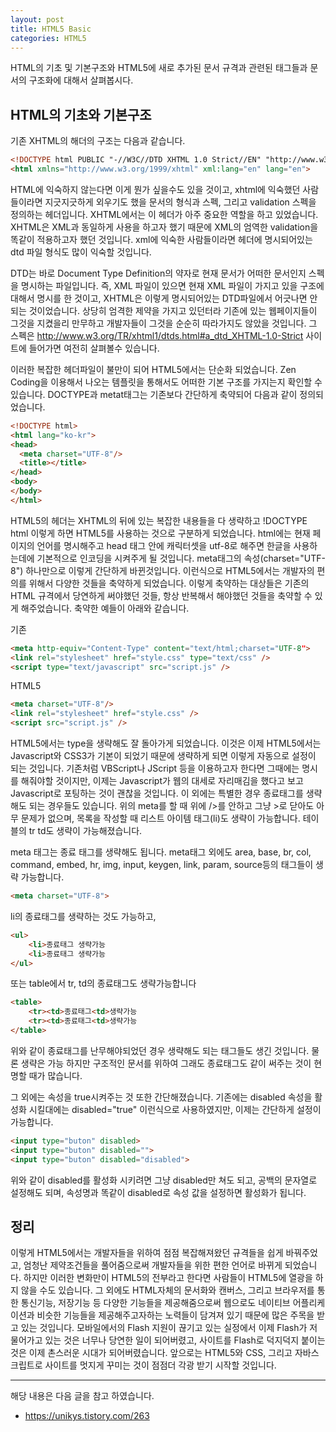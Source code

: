 ```yaml
---
layout: post
title: HTML5 Basic
categories: HTML5
---
```


HTML의 기초 및 기본구조와 HTML5에 새로 추가된 문서 규격과 관련된 태그들과 문서의 구조화에 대해서 살펴봅시다.

## HTML의 기초와 기본구조
기존 XHTML의 해더의 구조는 다음과 같습니다.

```html
<!DOCTYPE html PUBLIC "-//W3C//DTD XHTML 1.0 Strict//EN" "http://www.w3.org/TR/xhtml1/DTD/xhtml1-strict.dtd">
<html xmlns="http://www.w3.org/1999/xhtml" xml:lang="en" lang="en">
```

HTML에 익숙하지 않는다면 이게 뭔가 싶을수도 있을 것이고, xhtml에 익숙했던 사람들이라면 지긋지긋하게 외우기도 했을 문서의 형식과 스펙, 그리고 validation 스펙을 정의하는 헤더입니다. XHTML에서는 이 헤더가 아주 중요한 역할을 하고 있었습니다. XHTML은 XML과 동일하게 사용을 하고자 했기 때문에 XML의 엄역한 validation을 똑같이 적용하고자 했던 것입니다. xml에 익숙한 사람들이라면 헤더에 명시되어있는 dtd 파일 형식도 많이 익숙할 것입니다.

DTD는 바로 Document Type Definition의 약자로 현재 문서가 어떠한 문서인지 스펙을 명시하는 파일입니다. 즉, XML 파일이 있으면 현재 XML 파일이 가지고 있을 구조에 대해서 명시를 한 것이고, XHTML은 이렇게 명시되어있는 DTD파일에서 어긋나면 안되는 것이었습니다. 상당히 엄격한 제약을 가지고 있던터라 기존에 있는 웹페이지들이 그것을 지켰을리 만무하고 개발자들이 그것을 순순히 따라가지도 않았을 것입니다. 그 스펙은 http://www.w3.org/TR/xhtml1/dtds.html#a_dtd_XHTML-1.0-Strict 사이트에 들어가면 여전히 살펴볼수 있습니다.

이러한 복잡한 헤더파일이 불만이 되어 HTML5에서는 단순화 되었습니다. Zen Coding을 이용해서 나오는 템플릿을 통해서도 어떠한 기본 구조를 가지는지 확인할 수 있습니다. 
DOCTYPE과 metat태그는 기존보다 간단하게 축약되어 다음과 같이 정의되었습니다.
```html
<!DOCTYPE html>
<html lang="ko-kr">
<head>
  <meta charset="UTF-8"/>
  <title></title>
</head>
<body>
</body>
</html>
```
HTML5의 헤더는 XHTML의 뒤에 있는 복잡한 내용들을 다 생략하고 !DOCTYPE html 이렇게 하면 HTML5를 사용하는 것으로 구분하게 되었습니다. html에는 현재 페이지의 언어를 명시해주고 head 태그 안에 캐릭터셋을 utf-8로 해주면 한글을 사용하는데에 기본적으로 인코딩을 시켜주게 될 것입니다. meta태그의 속성(charset="UTF-8") 하나만으로 이렇게 간단하게 바뀐것입니다. 이런식으로 HTML5에서는 개발자의 편의를 위해서 다양한 것들을 축약하게 되었습니다. 이렇게 축약하는 대상들은 기존의 HTML 규격에서 당연하게 써야했던 것들, 항상 반복해서 해야했던 것들을 축약할 수 있게 해주었습니다. 축약한 예들이 아래와 같습니다.

기존
```html
<meta http-equiv="Content-Type" content="text/html;charset="UTF-8">
<link rel="stylesheet" href="style.css" type="text/css" />
<script type="text/javascript" src="script.js" />
```

HTML5
```html
<meta charset="UTF-8"/>
<link rel="stylesheet" href="style.css" />
<script src="script.js" />
```

HTML5에서는 type을 생략해도 잘 돌아가게 되었습니다. 이것은 이제 HTML5에서는 Javascript와 CSS3가 기본이 되었기 때문에 생략하게 되면 이렇게 자동으로 설정이 되는 것입니다. 기존처럼 VBScript나 JScript 등을 이용하고자 한다면 그때에는 명시를 해줘야할 것이지만, 이제는 Javascript가 웹의 대세로 자리매김을 했다고 보고 Javascript로 포팅하는 것이 괜찮을 것입니다. 이 외에는 특별한 경우 종료태그를 생략해도 되는 경우들도 있습니다. 위의 meta를 할 때 위에 />를 안하고 그냥 >로 닫아도 아무 문제가 없으며, 목록을 작성할 때 리스트 아이템 태그(li)도 생략이 가능합니다. 테이블의 tr td도 생략이 가능해졌습니다.

meta 태그는 종료 태그를 생략해도 됩니다. meta태그 외에도 area, base, br, col, command, embed, hr, img, input, keygen, link, param, source등의 태그들이 생략 가능합니다.
```html
<meta charset="UTF-8">
```

li의 종료태그를 생략하는 것도 가능하고,
```html
<ul>
    <li>종료태그 생략가능
    <li>종료태그 생략가능
</ul>
```

또는 table에서 tr, td의 종료태그도 생략가능합니다
```html
<table>
    <tr><td>종료태그<td>생략가능
    <tr><td>종료태그<td>생략가능
</table>
```

위와 같이 종료태그를 난무해야되었던 경우 생략해도 되는 태그들도 생긴 것입니다. 물론 생략은 가능 하지만 구조적인 문서를 위하여 그래도 종료태그도 같이 써주는 것이 현명할 때가 많습니다.

그 외에는 속성을 true시켜주는 것 또한 간단해졌습니다. 기존에는 disabled 속성을 활성화 시킬대에는 disabled="true" 이런식으로 사용하였지만, 이제는 간단하게 설정이 가능합니다.
```html
<input type="buton" disabled>
<input type="buton" disabled="">
<input type="buton" disabled="disabled">
```

위와 같이 disabled를 활성화 시키려면 그냥 disabled만 쳐도 되고, 공백의 문자열로 설정해도 되며, 속성명과 똑같이 disabled로 속성 값을 설정하면 활성화가 됩니다.


## 정리
이렇게 HTML5에서는 개발자들을 위하여 점점 복잡해져왔던 규격들을 쉽게 바꿔주었고, 엄청난 제약조건들을 풀어줌으로써 개발자들을 위한 편한 언어로 바뀌게 되었습니다. 하지만 이러한 변화만이 HTML5의 전부라고 한다면 사람들이 HTML5에 열광을 하지 않을 수도 있습니다. 그 외에도 HTML자체의 문서화와 캔버스, 그리고 브라우저를 통한 통신기능, 저장기능 등 다양한 기능들을 제공해줌으로써 웹으로도 네이티브 어플리케이션과 비슷한 기능들을 제공해주고자하는 노력들이 담겨져 있기 때문에 많은 주목을 받고 있는 것입니다. 모바일에서의 Flash 지원이 끊기고 있는 실정에서 이제 Flash가 저물어가고 있는 것은 너무나 당연한 일이 되어버렸고, 사이트를 Flash로 덕지덕지 붙이는 것은 이제 촌스러운 시대가 되어버렸습니다. 앞으로는 HTML5와 CSS, 그리고 자바스크립트로 사이트를 멋지게 꾸미는 것이 점점더 각광 받기 시작할 것입니다.



----
해당 내용은 다음 글을 참고 하였습니다.
- https://unikys.tistory.com/263


